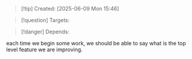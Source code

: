 
>[!tip] Created: [2025-06-09 Mon 15:46]

>[!question] Targets: 

>[!danger] Depends: 

each time we begin some work, we should be able to say what is the top level feature we are improving.

